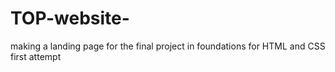 # TOP-website-
making a landing page for the final project in foundations for HTML and CSS first attempt 
